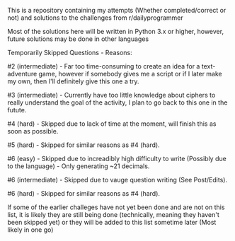 This is a repository containing my attempts (Whether completed/correct or not) and solutions to the challenges from r/dailyprogrammer

Most of the solutions here will be written in Python 3.x or higher, however, future solutions may be done in other languages




Temporarily Skipped Questions - Reasons:

#2 (intermediate) - Far too time-consuming to create an idea for a text-adventure game, however if somebody gives me a script or if I later make my own, then I'll definitely give this one a try.

#3 (intermediate) - Currently have too little knowledge about ciphers to really understand the goal of the activity, I plan to go back to this one in the futute.

#4 (hard) - Skipped due to lack of time at the moment, will finish this as soon as possible.

#5 (hard) - Skipped for similar reasons as #4 (hard).

#6 (easy) - Skipped due to increadibly high difficulty to write (Possibly due to the language) - Only generating ~21 decimals.

#6 (intermediate) - Skipped due to vauge question writing (See Post/Edits).

#6 (hard) - Skipped for similar reasons as #4 (hard).


If some of the earlier challeges have not yet been done and are not on this list, it is likely they are still being done (technically, meaning they haven't been skipped yet) or they will be added to this list sometime later (Most likely in one go)